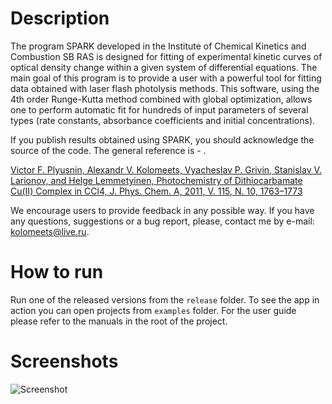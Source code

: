 # Description
The program SPARK developed in the Institute of Chemical Kinetics and Combustion SB RAS is designed for fitting of experimental kinetic curves of optical density change within a given system of differential equations. The main goal of this program is to provide a user with a powerful tool for fitting data obtained with laser flash photolysis methods. This software, using the 4th order Runge-Kutta method combined with global optimization, allows one to perform automatic fit for hundreds of input parameters of several types (rate constants, absorbance coefficients and initial concentrations).

If you publish results obtained using SPARK, you should acknowledge the source of the code. The general reference is - .

[Victor F. Plyusnin, Alexandr V. Kolomeets, Vyacheslav P. Grivin, Stanislav V. Larionov, and Helge Lemmetyinen, Photochemistry of Dithiocarbamate Cu(II) Complex in CCl4, J. Phys. Chem. A, 2011, V. 115, N. 10, 1763–1773](https://pubs.acs.org/doi/abs/10.1021/jp105755f)

We encourage users to provide feedback in any possible way. If you have any questions, suggestions or a bug report, please, contact me by e-mail: kolomeets@live.ru.

# How to run

Run one of the released versions from the `release` folder. To see the app in action you can open projects from `examples` folder.
For the user guide please refer to the manuals in the root of the project.

# Screenshots

![Screenshot](https://github.com/cont-kolomeets/spark-photochem/assets/5318527/0d101795-ffe4-427f-8bac-5596d9f44dbf)
